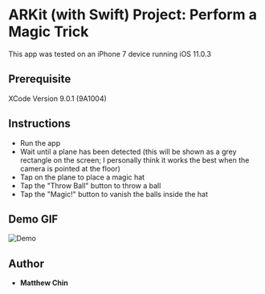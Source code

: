 # ARKit (with Swift) Project: Perform a Magic Trick

This app was tested on an iPhone 7 device running iOS 11.0.3

## Prerequisite

XCode Version 9.0.1 (9A1004)

## Instructions

- Run the app 
- Wait until a plane has been detected (this will be shown as a grey rectangle on the screen; I personally think it works the best when the camera is pointed at the floor)
- Tap on the plane to place a magic hat
- Tap the "Throw Ball" button to throw a ball
- Tap the "Magic!" button to vanish the balls inside the hat 

## Demo GIF
![Demo](https://github.com/mattychin/Perform-a-Magic-Trick/blob/master/20171019_200101-1.gif)


## Author
* **Matthew Chin**
